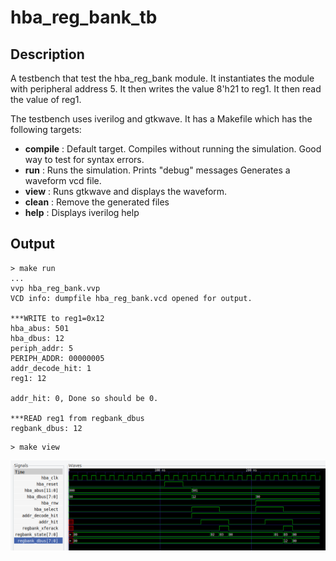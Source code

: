 # hba_reg_bank_tb

## Description

A testbench that test the hba_reg_bank module.
It instantiates the module with peripheral address 5.
It then writes the value 8'h21 to reg1.
It then read the value of reg1.

The testbench uses iverilog and gtkwave.  It has a Makefile which
has the following targets:

* __compile__ : Default target. Compiles without running the simulation.  Good way to
  test for syntax errors.
* __run__ : Runs the simulation. Prints "debug" messages
  Generates a waveform vcd file.
* __view__ : Runs gtkwave and displays the waveform.
* __clean__ : Remove the generated files
* __help__ : Displays iverilog help

## Output

```
> make run
...
vvp hba_reg_bank.vvp
VCD info: dumpfile hba_reg_bank.vcd opened for output.

***WRITE to reg1=0x12
hba_abus: 501
hba_dbus: 12
periph_addr: 5
PERIPH_ADDR: 00000005
addr_decode_hit: 1
reg1: 12

addr_hit: 0, Done so should be 0.

***READ reg1 from regbank_dbus
regbank_dbus: 12
```

```
> make view
```

![hba_reg_bank_tb waveform](images/hba_reg_bank_tb.png)



